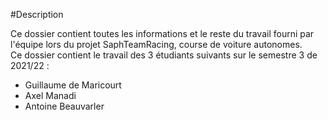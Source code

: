 #Description

Ce dossier contient toutes les informations et le reste du travail fourni par l'équipe lors du projet SaphTeamRacing, course de voiture autonomes.  
Ce dossier contient le travail des 3 étudiants suivants sur le semestre 3 de 2021/22 :
- Guillaume de Maricourt
- Axel Manadi
- Antoine Beauvarler
